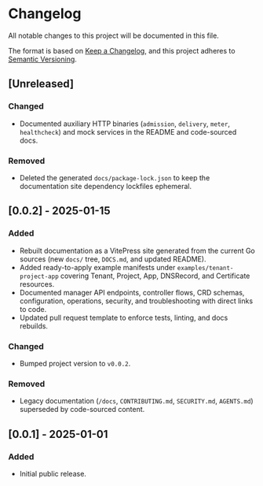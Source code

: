 # Changelog

All notable changes to this project will be documented in this file.

The format is based on [Keep a Changelog](https://keepachangelog.com/en/1.1.0/),
and this project adheres to [Semantic Versioning](https://semver.org/spec/v2.0.0.html).

## [Unreleased]
### Changed
- Documented auxiliary HTTP binaries (`admission`, `delivery`, `meter`, `healthcheck`) and mock services in the README and code-sourced docs.

### Removed
- Deleted the generated `docs/package-lock.json` to keep the documentation site dependency lockfiles ephemeral.

## [0.0.2] - 2025-01-15
### Added
- Rebuilt documentation as a VitePress site generated from the current Go sources (new `docs/` tree, `DOCS.md`, and updated README).
- Added ready-to-apply example manifests under `examples/tenant-project-app` covering Tenant, Project, App, DNSRecord, and Certificate resources.
- Documented manager API endpoints, controller flows, CRD schemas, configuration, operations, security, and troubleshooting with direct links to code.
- Updated pull request template to enforce tests, linting, and docs rebuilds.

### Changed
- Bumped project version to `v0.0.2`.

### Removed
- Legacy documentation (`/docs`, `CONTRIBUTING.md`, `SECURITY.md`, `AGENTS.md`) superseded by code-sourced content.

## [0.0.1] - 2025-01-01
### Added
- Initial public release.
